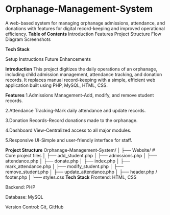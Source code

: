 # Orphanage-Management-System
A web-based system for managing orphanage admissions, attendance, and donations with features for digital record-keeping and improved operational efficiency.
**Table of Contents**
Introduction
Features
Project Structure
Flow Diagram
Screenshots

**Tech Stack**

Setup Instructions
Future Enhancements

**Introduction**
This project digitizes the daily operations of an orphanage, including child admission management, attendance tracking, and donation records. It replaces manual record-keeping with a simple, efficient web application built using PHP, MySQL, HTML, CSS.

**Features**
1.Admissions Management-Add, modify, and remove student records.

2.Attendance Tracking-Mark daily attendance and update records.

3.Donation Records-Record donations made to the orphanage.

4.Dashboard View-Centralized access to all major modules.

5.Responsive UI-Simple and user-friendly interface for staff.

**Project Structure**
Orphanage-Management-System/
│
├── Website/               # Core project files
│   ├── add_student.php
│   ├── admissions.php
│   ├── attendance.php
│   ├── donate.php
│   ├── index.php
│   ├── mark_attendance.php
│   ├── modify_student.php
│   ├── remove_student.php
│   ├── update_attendance.php
│   ├── header.php / footer.php
│   └── styles.css
**Tech Stack**
Frontend: HTML, CSS

Backend: PHP

Database: MySQL

Version Control: Git, GitHub
